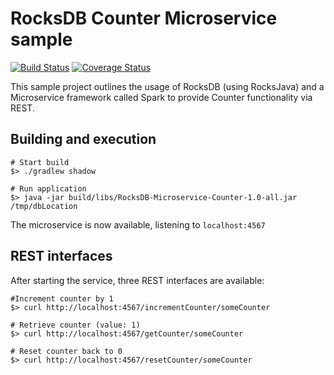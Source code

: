 # RocksDB Counter Microservice sample
[![Build Status](https://travis-ci.org/fyrz/rocksdb-counter-microservice-sample.svg)](https://travis-ci.org/fyrz/rocksdb-counter-microservice-sample) [![Coverage Status](https://coveralls.io/repos/fyrz/rocksdb-counter-microservice-sample/badge.svg?branch=master)](https://coveralls.io/r/fyrz/rocksdb-counter-microservice-sample?branch=master)

This sample project outlines the usage of RocksDB (using RocksJava) and a Microservice framework called Spark to provide Counter functionality via REST.

## Building and execution
```
# Start build
$> ./gradlew shadow

# Run application
$> java -jar build/libs/RocksDB-Microservice-Counter-1.0-all.jar  /tmp/dbLocation
```
The microservice is now available, listening to `localhost:4567`

## REST interfaces
After starting the service, three REST interfaces are available:
```
#Increment counter by 1
$> curl http://localhost:4567/incrementCounter/someCounter

# Retrieve counter (value: 1)
$> curl http://localhost:4567/getCounter/someCounter

# Reset counter back to 0
$> curl http://localhost:4567/resetCounter/someCounter
```
